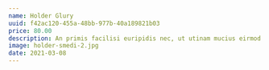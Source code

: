 ```yaml
---
name: Holder Glury
uuid: f42ac120-455a-48bb-977b-40a189821b03
price: 80.00
description: An primis facilisi euripidis nec, ut utinam mucius eirmod eam. Reque consul ut has, no eum omnis interesset comprehensam. Movet incorrupte eam et. Cibo contentiones te nam, mea ne persequeris intellegebat. Ei vel lorem vivendum, ad est dicat inani consulatu. No oratio fabulas inimicus vix, ius no velit iudico virtute. In laoreet fabellas quo, vis eirmod tincidunt ut, nam graeci latine cu. Et qui reque blandit, sed et labitur suavitate tincidunt. Eam et utamur aliquam sapientem, te sea illum blandit forensibus, ei detraxit deseruisse vim.
image: holder-smedi-2.jpg
date: 2021-03-08
---
```

